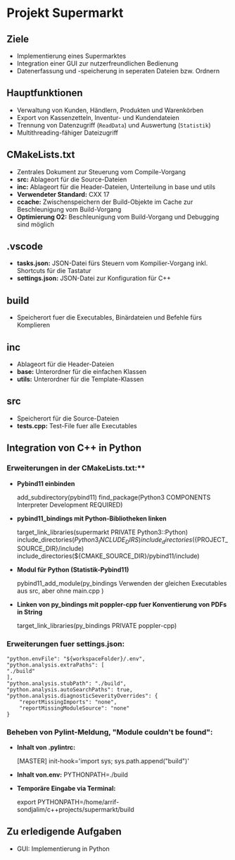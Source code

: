 # Projekt Supermarkt

## Ziele

- Implementierung eines Supermarktes
- Integration einer GUI zur nutzerfreundlichen Bedienung
- Datenerfassung und -speicherung in seperaten Dateien bzw. Ordnern

## Hauptfunktionen

- Verwaltung von Kunden, Händlern, Produkten und Warenkörben
- Export von Kassenzetteln, Inventur- und Kundendateien
- Trennung von Datenzugriff (`ReadData`) und Auswertung (`Statistik`)
- Multithreading-fähiger Dateizugriff

## CMakeLists.txt

- Zentrales Dokument zur Steuerung vom Compile-Vorgang
- **src:** Ablageort für die Source-Dateien
- **inc:** Ablageort für die Header-Dateien, Unterteilung in base und utils
- **Verwendeter Standard:** CXX 17
- **ccache:** Zwischenspeichern der Build-Objekte im Cache zur Beschleunigung vom Build-Vorgang
- **Optimierung O2:** Beschleunigung vom Build-Vorgang und Debugging sind möglich

## .vscode

- **tasks.json:** JSON-Datei fürs Steuern vom Kompilier-Vorgang inkl. Shortcuts für die Tastatur
- **settings.json:** JSON-Datei zur Konfiguration für C++

## build

- Speicherort fuer die Executables, Binärdateien und Befehle fürs Komplieren

## inc

- Ablageort für die Header-Dateien
- **base:** Unterordner für die einfachen Klassen
- **utils:** Unterordner für die Template-Klassen

## src

- Speicherort für die Source-Dateien
- **tests.cpp:** Test-File fuer alle Executables

## Integration von C++ in Python

### Erweiterungen in der CMakeLists.txt:**

- **Pybind11 einbinden**

    add_subdirectory(pybind11)
    find_package(Python3 COMPONENTS Interpreter Development REQUIRED)

- **pybind11_bindings mit Python-Bibliotheken linken**

    target_link_libraries(supermarkt PRIVATE Python3::Python)
    include_directories(${Python3_INCLUDE_DIRS})
    include_directories(${PROJECT_SOURCE_DIR}/include)
    include_directories(${CMAKE_SOURCE_DIR}/pybind11/include)

- **Modul für Python (Statistik-Pybind11)**

    pybind11_add_module(py_bindings
        Verwenden der gleichen Executables aus src, aber ohne main.cpp
    )

- **Linken von py_bindings mit poppler-cpp fuer Konventierung von PDFs in String**

    target_link_libraries(py_bindings PRIVATE poppler-cpp)

### **Erweiterungen fuer settings.json:**

    "python.envFile": "${workspaceFolder}/.env",
    "python.analysis.extraPaths": [
    "./build"
    ],
    "python.analysis.stubPath": "./build",
    "python.analysis.autoSearchPaths": true,
    "python.analysis.diagnosticSeverityOverrides": {
        "reportMissingImports": "none",
        "reportMissingModuleSource": "none"
    }

### **Beheben von Pylint-Meldung, "Module couldn't be found":**

- **Inhalt von .pylintrc:**

    [MASTER]
    init-hook='import sys; sys.path.append("build")'

- **Inhalt von.env:** PYTHONPATH=./build

- **Temporäre Eingabe via Terminal:**

    export PYTHONPATH=/home/arrif-sondjalim/c++projects/supermarkt/build

## Zu erledigende Aufgaben

- GUI: Implementierung in Python
